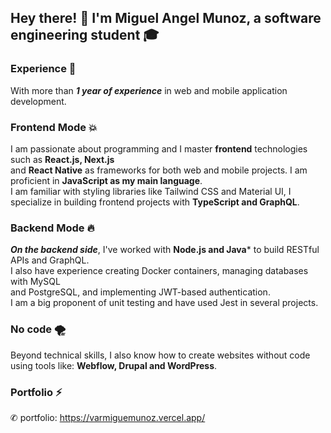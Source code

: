 ## Hey there! 👋 I'm Miguel Angel Munoz, a software engineering student 🎓 

<p>

### Experience 🦥

With more than ***1 year of experience*** in web and mobile application development. </br> 

### Frontend Mode 💥

I am passionate about programming and I master **frontend** technologies such as **React.js, Next.js** </br> and **React Native** as frameworks for both web and mobile projects.
I am proficient in **JavaScript as my main language**. </br> I am familiar with styling libraries like Tailwind CSS and Material UI, I specialize in building frontend projects with **TypeScript and GraphQL**.

### Backend Mode 🔥

***On the backend side***, I've worked with **Node.js and Java*** to build RESTful APIs and GraphQL. </br> 
I also have experience creating Docker containers, managing databases with MySQL </br> and PostgreSQL, and implementing JWT-based authentication. </br> 
I am a big proponent of unit testing and have used Jest in several projects. </br> 

### No code 🌪️

Beyond technical skills, I also know how to create websites without code using tools like: **Webflow, Drupal and WordPress**.

### Portfolio ⚡️

✆ portfolio: https://varmiguemunoz.vercel.app/ 








